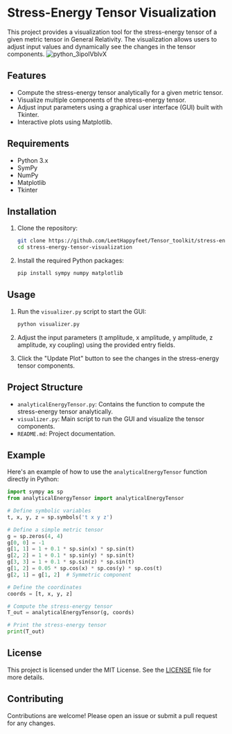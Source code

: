 




# Stress-Energy Tensor Visualization

This project provides a visualization tool for the stress-energy tensor of a given metric tensor in General Relativity. The visualization allows users to adjust input values and dynamically see the changes in the tensor components.
![python_3ipoIVblvX](https://github.com/LeetHappyfeet/Tensor_toolkit/assets/138872496/f8811393-1f73-4690-a344-32cc53c0ce53)


## Features

- Compute the stress-energy tensor analytically for a given metric tensor.
- Visualize multiple components of the stress-energy tensor.
- Adjust input parameters using a graphical user interface (GUI) built with Tkinter.
- Interactive plots using Matplotlib.

## Requirements

- Python 3.x
- SymPy
- NumPy
- Matplotlib
- Tkinter

## Installation

1. Clone the repository:
   ```sh
   git clone https://github.com/LeetHappyfeet/Tensor_toolkit/stress-energy-tensor-visualization.git
   cd stress-energy-tensor-visualization
   ```

2. Install the required Python packages:
   ```sh
   pip install sympy numpy matplotlib
   ```

## Usage

1. Run the `visualizer.py` script to start the GUI:
   ```sh
   python visualizer.py
   ```

2. Adjust the input parameters (t amplitude, x amplitude, y amplitude, z amplitude, xy coupling) using the provided entry fields.

3. Click the "Update Plot" button to see the changes in the stress-energy tensor components.

## Project Structure

- `analyticalEnergyTensor.py`: Contains the function to compute the stress-energy tensor analytically.
- `visualizer.py`: Main script to run the GUI and visualize the tensor components.
- `README.md`: Project documentation.

## Example

Here's an example of how to use the `analyticalEnergyTensor` function directly in Python:

```python
import sympy as sp
from analyticalEnergyTensor import analyticalEnergyTensor

# Define symbolic variables
t, x, y, z = sp.symbols('t x y z')

# Define a simple metric tensor
g = sp.zeros(4, 4)
g[0, 0] = -1
g[1, 1] = 1 + 0.1 * sp.sin(x) * sp.sin(t)
g[2, 2] = 1 + 0.1 * sp.sin(y) * sp.sin(t)
g[3, 3] = 1 + 0.1 * sp.sin(z) * sp.sin(t)
g[1, 2] = 0.05 * sp.cos(x) * sp.cos(y) * sp.cos(t)
g[2, 1] = g[1, 2]  # Symmetric component

# Define the coordinates
coords = [t, x, y, z]

# Compute the stress-energy tensor
T_out = analyticalEnergyTensor(g, coords)

# Print the stress-energy tensor
print(T_out)
```

## License

This project is licensed under the MIT License. See the [LICENSE](LICENSE) file for more details.

## Contributing

Contributions are welcome! Please open an issue or submit a pull request for any changes.


```
